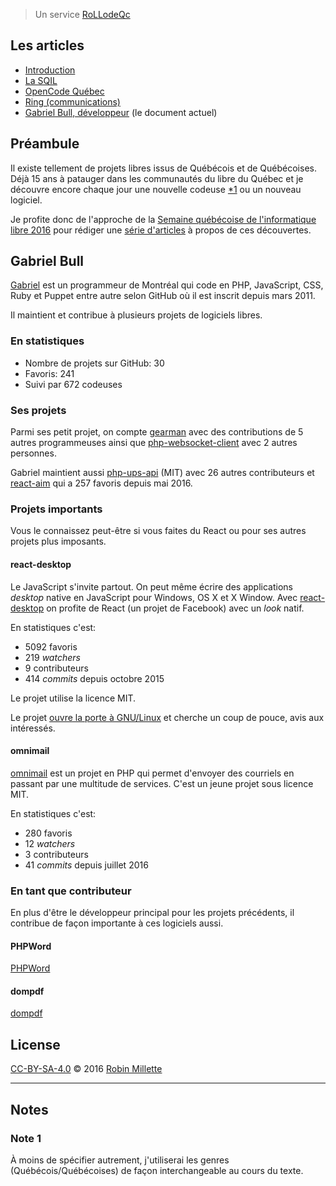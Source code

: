 > Un service [RoLLodeQc][]

## Les articles
* [Introduction][snapshot-rollodeqc-1]
* [La SQIL][snapshot-rollodeqc-2]
* [OpenCode Québec][snapshot-rollodeqc-3]
* [Ring (communications)][snapshot-rollodeqc-4]
* [Gabriel Bull, développeur][snapshot-rollodeqc-5] (le document actuel)

## Préambule
Il existe tellement de projets libres issus de Québécois et de Québécoises.
Déjà 15 ans à patauger dans les communautés du libre du Québec et
je découvre encore chaque jour une nouvelle codeuse [*1][] ou un nouveau logiciel.

Je profite donc de l'approche de la
[Semaine québécoise de l'informatique libre 2016][SQIL] pour rédiger
une [série d'articles](.) à propos de ces découvertes.

## Gabriel Bull
[Gabriel][gabrielbull] est un programmeur de Montréal qui code
en PHP, JavaScript, CSS, Ruby et Puppet entre autre selon GitHub
où il est inscrit depuis mars 2011.

Il maintient et contribue à plusieurs projets de logiciels libres.

### En statistiques
* Nombre de projets sur GitHub: 30
* Favoris: 241
* Suivi par 672 codeuses

### Ses projets
Parmi ses petit projet, on compte [gearman][] avec des contributions
de 5 autres programmeuses ainsi que [php-websocket-client][] avec
2 autres personnes.

Gabriel maintient aussi [php-ups-api][] (MIT) avec 26 autres contributeurs
et [react-aim][] qui a 257 favoris depuis mai 2016.

### Projets importants
Vous le connaissez peut-être si vous faites du React ou pour ses
autres projets plus imposants.

#### react-desktop
Le JavaScript s'invite partout. On peut même écrire des applications
*desktop* native en JavaScript pour Windows, OS X et X Window. Avec
[react-desktop][] on profite de React (un projet de Facebook) avec
un *look* natif.

En statistiques c'est:

* 5092 favoris
* 219 *watchers*
* 9 contributeurs
* 414 *commits* depuis octobre 2015

Le projet utilise la licence MIT.

Le projet [ouvre la porte à GNU/Linux][react-desktop-47] et cherche
un coup de pouce, avis aux intéressés.

#### omnimail
[omnimail][] est un projet en PHP qui permet d'envoyer des courriels
en passant par une multitude de services. C'est un jeune projet sous
licence MIT.

En statistiques c'est:

* 280 favoris
* 12 *watchers*
* 3 contributeurs
* 41 *commits* depuis juillet 2016

### En tant que contributeur
En plus d'être le développeur principal pour les projets précédents,
il contribue de façon importante à ces logiciels aussi.

#### PHPWord
[PHPWord][]

#### dompdf
[dompdf][]

## License
[CC-BY-SA-4.0][] © 2016 [Robin Millette][]

------

## Notes
### Note 1
À moins de spécifier autrement, j'utiliserai les genres (Québécois/Québécoises)
de façon interchangeable au cours du texte.

[*1]: #note-1
[SQIL]: <http://2016.sqil.info/>
[CC-BY-SA-4.0]: /cc-by-sa
[Robin Millette]: <http://robin.millette.info/>
[react-desktop]: <https://github.com/gabrielbull/react-desktop>
[gabrielbull]: <https://github.com/gabrielbull>
[omnimail]: <https://github.com/gabrielbull/omnimail>
[GabrielBullT sur twitter]: <https://twitter.com/GabrielBullT>
[snapshot-rollodeqc-1]: /snapshot-rollodeqc-1
[snapshot-rollodeqc-2]: /snapshot-rollodeqc-2
[snapshot-rollodeqc-3]: /snapshot-rollodeqc-3
[snapshot-rollodeqc-4]: /snapshot-rollodeqc-4
[snapshot-rollodeqc-5]: /snapshot-rollodeqc-5
[gearman]: <https://github.com/gabrielbull/gearman>
[php-websocket-client]: <https://github.com/gabrielbull/php-websocket-client>
[php-ups-api]: <https://github.com/gabrielbull/php-ups-api>
[react-aim]: <https://github.com/gabrielbull/react-aim>
[PHPWord]: <https://github.com/PHPOffice/PHPWord>
[dompdf]: <https://github.com/dompdf/dompdf>
[RoLLodeQc]: <http://www.rollodeqc.com/>
[react-desktop-47]: <https://github.com/gabrielbull/react-desktop/issues/47>